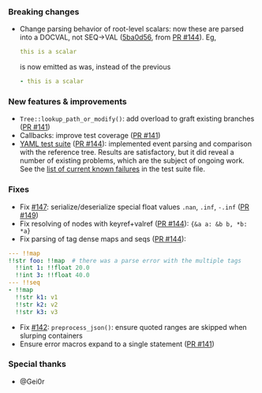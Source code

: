 
### Breaking changes

- Change parsing behavior of root-level scalars: now these are parsed
into a DOCVAL, not SEQ->VAL ([5ba0d56](https://github.com/biojppm/rapidyaml/pull/144/commits/5ba0d56904daef1509f0073695145c4835ab1b30), from [PR #144](https://github.com/biojppm/rapidyaml/pull/144)). Eg,
  ```yaml
  this is a scalar
  ```
  is now emitted as was, instead of the previous
  ```yaml
  - this is a scalar
  ```

### New features & improvements

- `Tree::lookup_path_or_modify()`: add overload to graft existing branches ([PR #141](https://github.com/biojppm/rapidyaml/pull/141))
- Callbacks: improve test coverage ([PR #141](https://github.com/biojppm/rapidyaml/pull/141))
- [YAML test suite](https://github.com/yaml/yaml-test-suite)
([PR #144](https://github.com/biojppm/rapidyaml/pull/144)): implemented event parsing and comparison with the reference tree. Results are satisfactory, but it did reveal a number of existing problems, which are the subject of ongoing work. See the [list of current known
failures](test/test_suite.cpp) in the test suite file.


### Fixes

- Fix [#147](https://github.com/biojppm/rapidyaml/issues/147): serialize/deserialize special float values `.nan`, `.inf`, `-.inf` ([PR #149](https://github.com/biojppm/rapidyaml/pull/149))
- Fix resolving of nodes with keyref+valref ([PR #144](https://github.com/biojppm/rapidyaml/pull/144)): `{&a a: &b b, *b: *a}`
- Fix parsing of tag dense maps and seqs ([PR #144](https://github.com/biojppm/rapidyaml/pull/144)):
```yaml
--- !!map
!!str foo: !!map  # there was a parse error with the multiple tags
  !!int 1: !!float 20.0
  !!int 3: !!float 40.0
--- !!seq
- !!map
  !!str k1: v1
  !!str k2: v2
  !!str k3: v3
```
- Fix [#142](https://github.com/biojppm/rapidyaml/issues/142): `preprocess_json()`: ensure quoted ranges are skipped when slurping containers
- Ensure error macros expand to a single statement ([PR #141](https://github.com/biojppm/rapidyaml/pull/141))


### Special thanks

- @Gei0r
